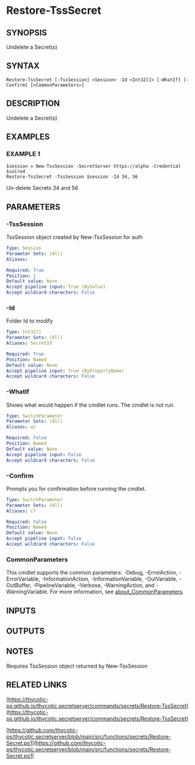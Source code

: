 # Restore-TssSecret

## SYNOPSIS
Undelete a Secret(s)

## SYNTAX

```
Restore-TssSecret [-TssSession] <Session> -Id <Int32[]> [-WhatIf] [-Confirm] [<CommonParameters>]
```

## DESCRIPTION
Undelete a Secret(s)

## EXAMPLES

### EXAMPLE 1
```
$session = New-TssSession -SecretServer https://alpha -Credential $ssCred
Restore-TssSecret -TssSession $session -Id 34, 56
```

Un-delete Secrets 34 and 56

## PARAMETERS

### -TssSession
TssSession object created by New-TssSession for auth

```yaml
Type: Session
Parameter Sets: (All)
Aliases:

Required: True
Position: 1
Default value: None
Accept pipeline input: True (ByValue)
Accept wildcard characters: False
```

### -Id
Folder Id to modify

```yaml
Type: Int32[]
Parameter Sets: (All)
Aliases: SecretId

Required: True
Position: Named
Default value: None
Accept pipeline input: True (ByPropertyName)
Accept wildcard characters: False
```

### -WhatIf
Shows what would happen if the cmdlet runs.
The cmdlet is not run.

```yaml
Type: SwitchParameter
Parameter Sets: (All)
Aliases: wi

Required: False
Position: Named
Default value: None
Accept pipeline input: False
Accept wildcard characters: False
```

### -Confirm
Prompts you for confirmation before running the cmdlet.

```yaml
Type: SwitchParameter
Parameter Sets: (All)
Aliases: cf

Required: False
Position: Named
Default value: None
Accept pipeline input: False
Accept wildcard characters: False
```

### CommonParameters
This cmdlet supports the common parameters: -Debug, -ErrorAction, -ErrorVariable, -InformationAction, -InformationVariable, -OutVariable, -OutBuffer, -PipelineVariable, -Verbose, -WarningAction, and -WarningVariable. For more information, see [about_CommonParameters](http://go.microsoft.com/fwlink/?LinkID=113216).

## INPUTS

## OUTPUTS

## NOTES
Requires TssSession object returned by New-TssSession

## RELATED LINKS

[https://thycotic-ps.github.io/thycotic.secretserver/commands/secrets/Restore-TssSecret](https://thycotic-ps.github.io/thycotic.secretserver/commands/secrets/Restore-TssSecret)

[https://github.com/thycotic-ps/thycotic.secretserver/blob/main/src/functions/secrets/Restore-Secret.ps1](https://github.com/thycotic-ps/thycotic.secretserver/blob/main/src/functions/secrets/Restore-Secret.ps1)

